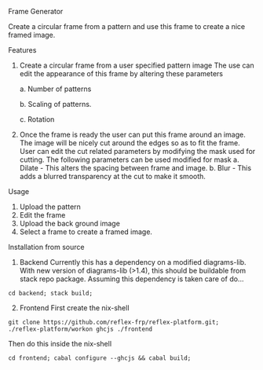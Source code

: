 Frame Generator

Create a circular frame from a pattern and use this frame to create a nice
framed image.

Features
1. Create a circular frame from a user specified pattern image
  The use can edit the appearance of this frame by altering these parameters
  
    a. Number of patterns
  
    b. Scaling of patterns.
  
    c. Rotation

2. Once the frame is ready the user can put this frame around an image.
  The image will be nicely cut around the edges so as to fit the frame.
  User can edit the cut related parameters by modifying the mask used for
  cutting. 
  The following parameters can be used modified for mask
  a. Dilate - This alters the spacing between frame and image.
  b. Blur - This adds a blurred transparency at the cut to make it smooth.

Usage
1. Upload the pattern
2. Edit the frame
3. Upload the back ground image
4. Select a frame to create a framed image.

Installation from source

1. Backend
Currently this has a dependency on a modified diagrams-lib. With new version of
diagrams-lib (>1.4), this should be buildable from stack repo package.
Assuming this dependency is taken care of do...
```
cd backend; stack build;
```

2. Frontend
First create the nix-shell
```
git clone https://github.com/reflex-frp/reflex-platform.git;
./reflex-platform/workon ghcjs ./frontend
```

Then do this inside the nix-shell
```
cd frontend; cabal configure --ghcjs && cabal build;
```
